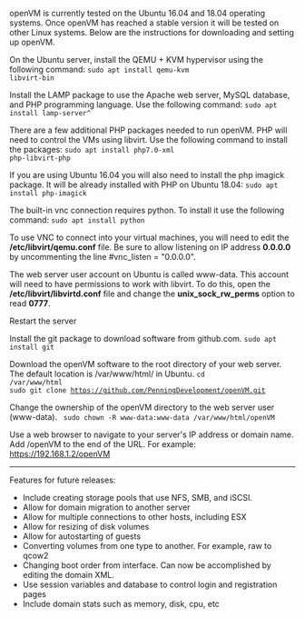 openVM is currently tested on the Ubuntu 16.04 and 18.04 operating systems. Once openVM has reached a stable version it will be tested on other Linux systems. Below are the instructions for downloading and setting up openVM.

On the Ubuntu server, install the QEMU + KVM hypervisor  using the following command:
<code>sudo apt install qemu-kvm libvirt-bin</code>

Install the LAMP package to use the Apache web server, MySQL database, and PHP programming language. Use the following command:
<code>sudo apt install lamp-server^</code>

There are a few additional PHP packages needed to run openVM. PHP will need to control the VMs using libvirt. Use the following command to install the packages:
<code>sudo apt install php7.0-xml php-libvirt-php</code>

If you are using Ubuntu 16.04 you will also need to install the php imagick package. It will be already installed with PHP on Ubuntu 18.04:
<code>sudo apt install php-imagick</code>

The built-in vnc connection requires python. To install it use the following command:
<code>sudo apt install python</code>

To use VNC to connect into your virtual machines, you will need to edit the <strong>/etc/libvirt/qemu.conf</strong> file. Be sure to allow listening on IP address <strong>0.0.0.0</strong> by uncommenting the line #vnc_listen = "0.0.0.0".

The web server user account on Ubuntu is called www-data. This account will need to have permissions to work with libvirt. To do this, open the <strong>/etc/libvirt/libvirtd.conf</strong> file and change the <strong>unix_sock_rw_perms</strong> option to read <strong>0777</strong>.

Restart the server

Install the git package to download software from github.com.
<code>sudo apt install git</code>

Download the openVM software to the root directory of your web server. The default location is /var/www/html/ in Ubuntu.
<code>cd /var/www/html</code><br>
<code>sudo git clone https://github.com/PenningDevelopment/openVM.git</code>

Change the ownership of the openVM directory to the web server user (www-data).
<code> sudo chown -R www-data:www-data /var/www/html/openVM </code>

Use a web browser to navigate to your server's IP address or domain name. Add /openVM to the end of the URL. For example: https://192.168.1.2/openVM

<hr />


Features for future releases:
<ul>
 	<li>Include creating storage pools that use NFS, SMB, and iSCSI.</li>
 	<li>Allow for domain migration to another server</li>
 	<li>Allow for multiple connections to other hosts, including ESX</li>
 	<li>Allow for resizing of disk volumes</li>
 	<li>Allow for autostarting of guests</li>
 	<li>Converting volumes from one type to another. For example, raw to qcow2</li>
 	<li>Changing boot order from interface. Can now be accomplished by editing the domain XML.</li>
 	<li>Use session variables and database to control login and registration pages</li>
 	<li>Include domain stats such as memory, disk, cpu, etc</li>
</ul>
